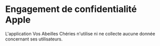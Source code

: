 # Engagement de confidentialité Apple
L'application Vos Abeilles Chéries n'utilise ni ne collecte aucune donnée concernant ses utilisateurs.

